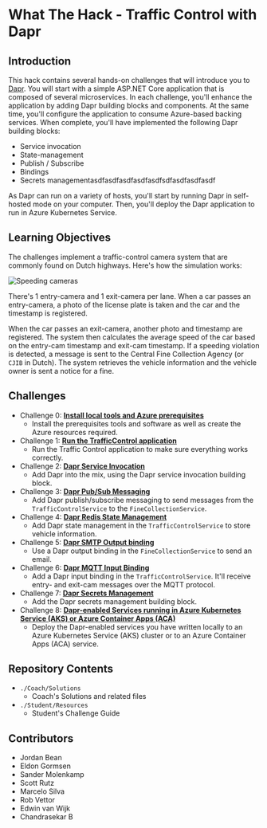 # What The Hack - Traffic Control with Dapr

## Introduction

This hack contains several hands-on challenges that will introduce you to [Dapr](https://dapr.io/). You will start with a simple ASP.NET Core application that is composed of several microservices. In each challenge, you'll enhance the application by adding Dapr building blocks and components. At the same time, you'll configure the application to consume Azure-based backing services. When complete, you'll have implemented the following Dapr building blocks:

- Service invocation
- State-management
- Publish / Subscribe
- Bindings
- Secrets managementasdfasdfasdfasdfasdfsdfasdfasdfasdf

As Dapr can run on a variety of hosts, you'll start by running Dapr in self-hosted mode on your computer. Then, you'll deploy the Dapr application to run in Azure Kubernetes Service.

## Learning Objectives

The challenges implement a traffic-control camera system that are commonly found on Dutch highways. Here's how the simulation works:

![Speeding cameras](images/speed-trap-overview.png)

There's 1 entry-camera and 1 exit-camera per lane. When a car passes an entry-camera, a photo of the license plate is taken and the car and the timestamp is registered.

When the car passes an exit-camera, another photo and timestamp are registered. The system then calculates the average speed of the car based on the entry-cam timestamp and exit-cam timestamp. If a speeding violation is detected, a message is sent to the Central Fine Collection Agency (or `CJIB` in Dutch). The system retrieves the vehicle information and the vehicle owner is sent a notice for a fine.

## Challenges

- Challenge 0: **[Install local tools and Azure prerequisites](Student/Challenge-00.md)**
  - Install the prerequisites tools and software as well as create the Azure resources required.
- Challenge 1: **[Run the TrafficControl application](Student/Challenge-01.md)**
  - Run the Traffic Control application to make sure everything works correctly.
- Challenge 2: **[Dapr Service Invocation](Student/Challenge-02.md)**
  - Add Dapr into the mix, using the Dapr service invocation building block.
- Challenge 3: **[Dapr Pub/Sub Messaging](Student/Challenge-03.md)**
  - Add Dapr publish/subscribe messaging to send messages from the `TrafficControlService` to the `FineCollectionService`.
- Challenge 4: **[Dapr Redis State Management](Student/Challenge-04.md)**
  - Add Dapr state management in the `TrafficControlService` to store vehicle information.
- Challenge 5: **[Dapr SMTP Output binding](Student/Challenge-05.md)**
  - Use a Dapr output binding in the `FineCollectionService` to send an email.
- Challenge 6: **[Dapr MQTT Input Binding](Student/Challenge-06.md)**
  - Add a Dapr input binding in the `TrafficControlService`. It'll receive entry- and exit-cam messages over the MQTT protocol.
- Challenge 7: **[Dapr Secrets Management](Student/Challenge-07.md)**
  - Add the Dapr secrets management building block.
- Challenge 8: **[Dapr-enabled Services running in Azure Kubernetes Service (AKS) or Azure Container Apps (ACA)](Student/Challenge-08.md)**
  - Deploy the Dapr-enabled services you have written locally to an Azure Kubernetes Service (AKS) cluster or to an Azure Container Apps (ACA) service.

## Repository Contents

- `./Coach/Solutions`
  - Coach's Solutions and related files
- `./Student/Resources`
  - Student's Challenge Guide

## Contributors

- Jordan Bean
- Eldon Gormsen
- Sander Molenkamp
- Scott Rutz
- Marcelo Silva
- Rob Vettor
- Edwin van Wijk
- Chandrasekar B
